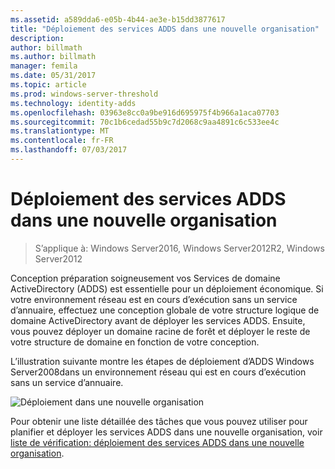 ```yaml
---
ms.assetid: a589dda6-e05b-4b44-ae3e-b15dd3877617
title: "Déploiement des services ADDS dans une nouvelle organisation"
description: 
author: billmath
ms.author: billmath
manager: femila
ms.date: 05/31/2017
ms.topic: article
ms.prod: windows-server-threshold
ms.technology: identity-adds
ms.openlocfilehash: 03963e8cc0a9be916d695975f4b966a1aca07703
ms.sourcegitcommit: 70c1b6cedad55b9c7d2068c9aa4891c6c533ee4c
ms.translationtype: MT
ms.contentlocale: fr-FR
ms.lasthandoff: 07/03/2017
---
```

# <a name="deploying-ad-ds-in-a-new-organization"></a>Déploiement des services ADDS dans une nouvelle organisation

>S’applique à: Windows Server2016, Windows Server2012R2, Windows Server2012

Conception préparation soigneusement vos Services de domaine ActiveDirectory (ADDS) est essentielle pour un déploiement économique. Si votre environnement réseau est en cours d’exécution sans un service d’annuaire, effectuez une conception globale de votre structure logique de domaine ActiveDirectory avant de déployer les services ADDS. Ensuite, vous pouvez déployer un domaine racine de forêt et déployer le reste de votre structure de domaine en fonction de votre conception.  
  
L’illustration suivante montre les étapes de déploiement d’ADDS Windows Server2008dans un environnement réseau qui est en cours d’exécution sans un service d’annuaire.  
  
![Déploiement dans une nouvelle organisation](media/Deploying-AD-DS-in-a-New-Organization/daa38971-86f2-4033-9442-0cdff9ecc48f.gif)  
  
Pour obtenir une liste détaillée des tâches que vous pouvez utiliser pour planifier et déployer les services ADDS dans une nouvelle organisation, voir [liste de vérification: déploiement des services ADDS dans une nouvelle organisation](https://technet.microsoft.com/library/cc725897.aspx).  
  


